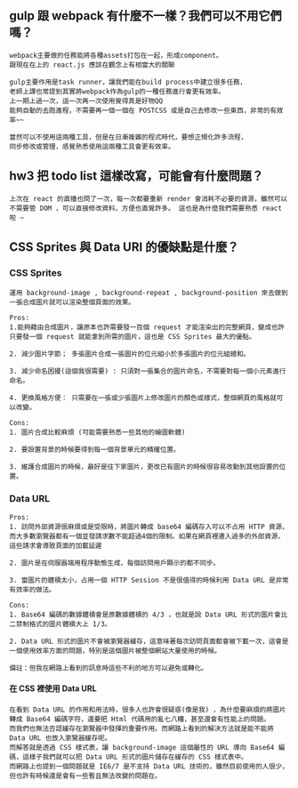 ## gulp 跟 webpack 有什麼不一樣？我們可以不用它們嗎？
	webpack主要做的任務能將各種assets打包在一起，形成component。
	跟現在在上的 react.js 應該在觀念上有相當大的關聯

	gulp主要作用是task runner，讓我們能在build process中建立很多任務，
	老師上課也常提到其實將webpack作為gulp的一種任務進行會更有效率。
	上一期上過一次，這一次再一次使用覺得真是好物QQ
	能夠自動的去跑進程，不需要再一個一個在 POSTCSS 或是自己去修改一些東西，非常的有效率~~

	當然可以不使用這兩種工具，但是在日漸複雜的程式時代，要想正規化許多流程，
	同步修改或管理，感覺熟悉使用這兩種工具會更有效率。

## hw3 把 todo list 這樣改寫，可能會有什麼問題？
	
	上次在 react 的直播也問了一次，每一次都要重新 render 會消耗不必要的資源，雖然可以不需要管 DOM ，可以直接修改資料，方便也直覺許多。 這也是為什麼我們需要熟悉 react 啦 ~

## CSS Sprites 與 Data URI 的優缺點是什麼？

### CSS Sprites

	運用 background-image , background-repeat , background-position 來去做到一張合成圖片就可以渲染整個頁面的效果。

	Pros:
	1.能夠藉由合成圖片，讓原本也許需要發一百個 request 才能渲染出的完整網頁，變成也許只要發一個 request 就能拿到所需的圖片，這也是 CSS Sprites 最大的優點。

	2. 減少圖片字節； 多張圖片合成一張圖片的位元組小於多張圖片的位元組總和。

	3. 減少命名困擾(這個我很需要) : 只須對一張集合的圖片命名，不需要對每一個小元素進行命名。

	4. 更換風格方便： 只需要在一張或少張圖片上修改圖片的顏色或樣式，整個網頁的風格就可以改變。

	Cons:
	1. 圖片合成比較麻煩 (可能需要熟悉一些其他的繪圖軟體)

	2. 要設置背景的時候要得到每一個背景單元的精確位置。

	3. 維護合成圖片的時候，最好是往下家圖片，更改已有圖片的時候很容易改動到其他設置的位置。

### Data URL

	Pros:
	1. 訪問外部資源很麻煩或是受限時，將圖片轉成 base64 編碼存入可以不占用 HTTP 資源，而大多數瀏覽器都有一個並發請求數不能超過4個的限制。如果在網頁裡遷入過多的外部資源，這些請求會導致頁面的加載延遲

	2. 圖片是在伺服器端用程序動態生成，每個訪問用戶顯示的都不同步。

	3. 當圖片的體積太小，占用一個 HTTP Session 不是很值得的時候利用 Data URL 是非常有效率的做法。

	Cons:
	1. Base64 編碼的數據體積會是原數據體積的 4/3 ，也就是說 Data URL 形式的圖片會比二禁制格式的圖片體積大上 1/3。

	2. Data URL 形式的圖片不會被瀏覽器緩存，這意味著每次訪問頁面都會被下載一次，這會是一個使用效率方面的問題，特別是這個圖片被整個網站大量使用的時候。

	備註：但我在網路上看到的訊息時這些不利的地方可以避免或轉化。

#### 在 CSS 裡使用 Data URL

	在看到 Data URL 的作用和用法時，很多人也許會很疑惑(像是我) ，為什麼要麻煩的將圖片轉成 Base64 編碼字符，還要把 Html 代碼用的亂七八糟，甚至還會有性能上的問題。
	而我們也無法否認緩存在瀏覽器中發揮的重要作用。而網路上看到的解決方法就是能不能將 Data URL 也放入瀏覽器緩存呢。
	而解答就是透過 CSS 樣式表，讓 background-image 這個屬性的 URL 導向 Base64 編碼，這樣子我們就可以把 Data URL 形式的圖片儲存在緩存的 CSS 樣式表中。
	而網路上也提到一個問題就是 IE6/7 是不支持 Data URL 技術的，雖然目前使用的人很少，但也許有時候還是會有一些暫且無法改變的問題在。
